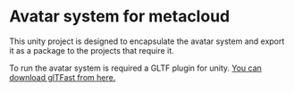 # Avatar system for metacloud

This unity project is designed to encapsulate the avatar system and export it as a package to the projects that require it.

To run the avatar system is required a GLTF plugin for unity.
[You can download glTFast from here.](https://github.com/atteneder/glTFast)